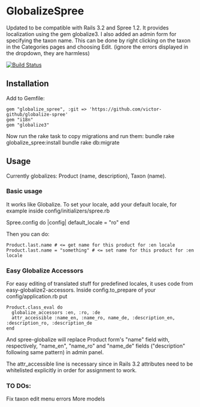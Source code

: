 # GlobalizeSpree

Updated to be compatible with Rails 3.2 and Spree 1.2. 
It provides localization using the gem globalize3.
I also added an admin form for specifying the taxon name. This can be done by right clicking on the taxon in the Categories pages and choosing Edit. (ignore the errors displayed in the dropdown, they are harmless)

[![Build Status](https://secure.travis-ci.org/tomash/globalize-spree.png)](http://travis-ci.org/tomash/globalize-spree)



## Installation

Add to Gemfile:

    gem "globalize_spree", :git => 'https://github.com/victor-github/globalize-spree'
    gem "i18n"
    gem "globalize3"

Now run the rake task to copy migrations and run them:
    bundle rake globalize_spree:install
    bundle rake db:migrate


## Usage

Currently globalizes: Product (name, description), Taxon (name).

### Basic usage

It works like Globalize. To set your locale, add your default locale, for example inside config/initializers/spree.rb

Spree.config do |config|
  default_locale = "ro"
end

Then you can do:

    Product.last.name # <= get name for this product for :en locale
    Product.last.name = "something" # <= set name for this product for :en locale

### Easy Globalize Accessors

For easy editing of translated stuff for predefined locales, it uses code from easy-globalize2-accessors. Inside config.to_prepare of your config/application.rb put

    Product.class_eval do
      globalize_accessors :en, :ro, :de
      attr_accessible :name_en, :name_ro, name_de, :description_en, :description_ro, :description_de
    end

And spree-globalize will replace Product form's "name" field with, respectively, "name_en", "name_ro" and "name_de" fields ("description" following same pattern) in admin panel. 

The attr_accessible line is necessary since in Rails 3.2 attributes need to be whitelisted explicitly in order for assignment to work.

### TO DOs:
  Fix taxon edit menu errors
  More models
